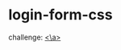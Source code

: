 # login-form-css #
challenge: <a href="https://app.rocketseat.com.br/discover/challenges/login-form-css"><\a>
